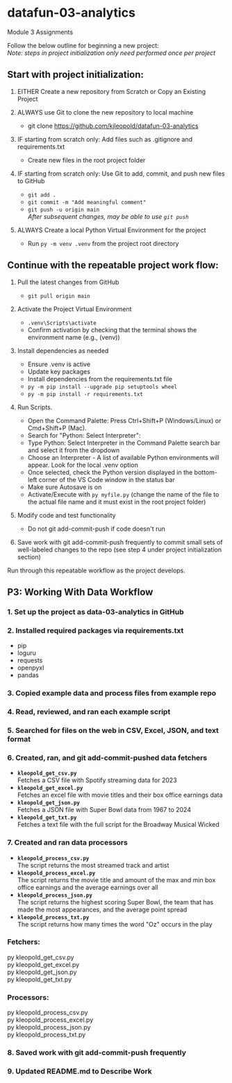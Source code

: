 # datafun-03-analytics
Module 3 Assignments

Follow the below outline for beginning a new project:  
*Note: steps in project initialization only need performed once per project*

## Start with project initialization:
1. EITHER Create a new repository from Scratch or Copy an Existing Project

2. ALWAYS use Git to clone the new repository to local machine
    * git clone https://github.com/kjleopold/datafun-03-analytics

3. IF starting from scratch only: Add files such as .gitignore and requirements.txt
    * Create new files in the root project folder

4. IF starting from scratch only: Use Git to add, commit, and push new files to GitHub
    * `git add .`
    * `git commit -m "Add meaningful comment"`
    * `git push -u origin main`  
    *After subsequent changes, may be able to use `git push`*

5. ALWAYS Create a local Python Virtual Environment for the project
    * Run `py -m venv .venv` from the project root directory

## Continue with the repeatable project work flow:
1. Pull the latest changes from GitHub
    * `git pull origin main`

2. Activate the Project Virtual Environment
    * `.venv\Scripts\activate`
    * Confirm activation by checking that the terminal shows the environment name (e.g.,  (venv))

3. Install dependencies as needed
    * Ensure .venv is active
    * Update key packages
    * Install dependencies from the requirements.txt file
    * `py -m pip install --upgrade pip setuptools wheel`
    * `py -m pip install -r requirements.txt`

4. Run Scripts.
    * Open the Command Palette: Press Ctrl+Shift+P (Windows/Linux) or Cmd+Shift+P (Mac).
    * Search for "Python: Select Interpreter":
    * Type Python: Select Interpreter in the Command Palette search bar and select it from the dropdown
    * Choose an Interpreter - A list of available Python environments will appear. Look for the local .venv option
    * Once selected, check the Python version displayed in the bottom-left corner of the VS Code window in the status bar
    * Make sure Autosave is on
    * Activate/Execute with `py myfile.py` (change the name of the file to the actual file name and it must exist in the root project folder)

5. Modify code and test functionality
    * Do not git add-commit-push if code doesn't run

6. Save work with git add-commit-push frequently to commit small sets of well-labeled changes to the repo (see step 4 under project initialization section)

Run through this repeatable workflow as the project develops. 

## P3: Working With Data Workflow

### 1. Set up the project as data-03-analytics in GitHub

### 2. Installed required packages via requirements.txt
* pip
* loguru
* requests
* openpyxl
* pandas

### 3. Copied example data and process files from example repo

### 4. Read, reviewed, and ran each example script

### 5. Searched for files on the web in CSV, Excel, JSON, and text format

### 6. Created, ran, and git add-commit-pushed data fetchers 
- **`kleopold_get_csv.py`**  
Fetches a CSV file with Spotify streaming data for 2023  
- **`kleopold_get_excel.py`**  
Fetches an excel file with movie titles and their box office earnings data  
- **`kleopold_get_json.py`**  
Fetches a JSON file with Super Bowl data from 1967 to 2024  
- **`kleopold_get_txt.py`**  
Fetches a text file with the full script for the Broadway Musical Wicked

### 7. Created and ran data processors
- **`kleopold_process_csv.py`**  
The script returns the most streamed track and artist  
- **`kleopold_process_excel.py`**  
The script returns the movie title and amount of the max and min box office earnings and the average earnings over all  
- **`kleopold_process_json.py`**  
The script returns the highest scoring Super Bowl, the team that has made the most appearances, and the average point spread  
- **`kleopold_process_txt.py`**  
The script returns how many times the word "Oz" occurs in the play  

### Fetchers:
py kleopold_get_csv.py  
py kleopold_get_excel.py  
py kleopold_get_json.py  
py kleopold_get_txt.py  

### Processors:
py kleopold_process_csv.py  
py kleopold_process_excel.py  
py kleopold_process_json.py  
py kleopold_process_txt.py  

### 8. Saved work with git add-commit-push frequently

### 9. Updated README.md to Describe Work

